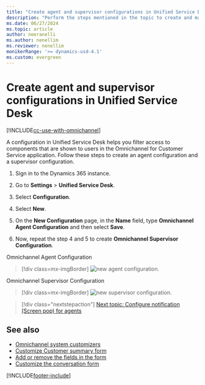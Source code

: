 ```yaml
---
title: "Create agent and supervisor configurations in Unified Service Desk | MicrosoftDocs"
description: "Perform the steps mentioned in the topic to create and manage agent and supervisor configurations in Unified Service Desk."
ms.date: 06/27/2024
ms.topic: article
author: neeranelli
ms.author: nenellim
ms.reviewer: nenellim
monikerRange: '>= dynamics-usd-4.1'
ms.custom: evergreen
---
```


# Create agent and supervisor configurations in Unified Service Desk



[!INCLUDE[cc-use-with-omnichannel](../../includes/cc-use-with-omnichannel.md)]

A configuration in Unified Service Desk helps you filter access to components that are shown to users in the Omnichannel for Customer Service application. Follow these steps to create an agent configuration and a supervisor configuration.

1.  Sign in to the Dynamics 365 instance.

2.  Go to **Settings** > **Unified Service Desk**.

3.  Select **Configuration**.

4.  Select **New**.

5.  On the **New Configuration** page, in the **Name** field, type **Omnichannel Agent Configuration** and then select **Save**.

6.  Now, repeat the step 4 and 5 to create **Omnichannel Supervisor Configuration**.

Omnichannel Agent Configuration

 > [!div class=mx-imgBorder]
 > ![new agent configuration.](../media/oc-usd-crm-agent-configuration.png "New agent configuration")  

Omnichannel Supervisor Configuration

 > [!div class=mx-imgBorder]
 > ![new supervisor configuration.](../media/oc-usd-crm-supervisor-configuration.png "New supervisor configuration")  

> [!div class="nextstepaction"]
> [Next topic: Configure notification (Screen pop) for agents](configure-notification-screen-pop-agents.md)

## See also

- [Omnichannel system customizers](../../customer-service/administer/omnichannel-customizer.md)
- [Customize Customer summary form](../../customer-service/administer/customize-customer-summary.md)
- [Add or remove the fields in the form](../../customer-service/administer/customize-quick-view-form.md)
- [Customize the conversation form](../../customer-service/administer/customize-session-form.md)


[!INCLUDE[footer-include](../../includes/footer-banner.md)]
